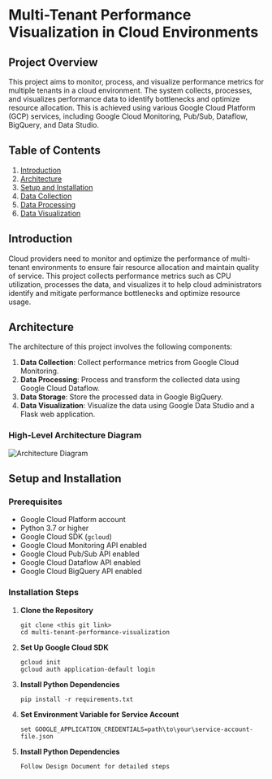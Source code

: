 # Multi-Tenant Performance Visualization in Cloud Environments

## Project Overview

This project aims to monitor, process, and visualize performance metrics for multiple tenants in a cloud environment. The system collects, processes, and visualizes performance data to identify bottlenecks and optimize resource allocation. This is achieved using various Google Cloud Platform (GCP) services, including Google Cloud Monitoring, Pub/Sub, Dataflow, BigQuery, and Data Studio.

## Table of Contents

1. [Introduction](#introduction)
2. [Architecture](#architecture)
3. [Setup and Installation](#setup-and-installation)
4. [Data Collection](#data-collection)
5. [Data Processing](#data-processing)
6. [Data Visualization](#data-visualization)


## Introduction

Cloud providers need to monitor and optimize the performance of multi-tenant environments to ensure fair resource allocation and maintain quality of service. This project collects performance metrics such as CPU utilization, processes the data, and visualizes it to help cloud administrators identify and mitigate performance bottlenecks and optimize resource usage.

## Architecture

The architecture of this project involves the following components:

1. **Data Collection**: Collect performance metrics from Google Cloud Monitoring.
2. **Data Processing**: Process and transform the collected data using Google Cloud Dataflow.
3. **Data Storage**: Store the processed data in Google BigQuery.
4. **Data Visualization**: Visualize the data using Google Data Studio and a Flask web application.

### High-Level Architecture Diagram

![Architecture Diagram](link-to-architecture-diagram)

## Setup and Installation

### Prerequisites

- Google Cloud Platform account
- Python 3.7 or higher
- Google Cloud SDK (`gcloud`)
- Google Cloud Monitoring API enabled
- Google Cloud Pub/Sub API enabled
- Google Cloud Dataflow API enabled
- Google Cloud BigQuery API enabled

### Installation Steps

1. **Clone the Repository**
   ```
   git clone <this git link>
   cd multi-tenant-performance-visualization
2. **Set Up Google Cloud SDK**
   ```
   gcloud init
   gcloud auth application-default login
3. **Install Python Dependencies**
   ```
   pip install -r requirements.txt
4. **Set Environment Variable for Service Account**
   ```
   set GOOGLE_APPLICATION_CREDENTIALS=path\to\your\service-account-file.json
4. **Install Python Dependencies**
   ```
   Follow Design Document for detailed steps

